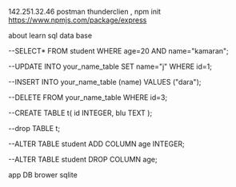 142.251.32.46
postman
thunderclien
 , npm init
https://www.npmjs.com/package/express

about learn sql data base

--SELECT* FROM student WHERE age=20 AND name="kamaran";

--UPDATE INTO your_name_table SET name="j" WHERE id=1;


--INSERT INTO your_name_table (name) VALUES ("dara");

--DELETE FROM your_name_table WHERE id=3;

--CREATE TABLE t(
id INTEGER,
blu TEXT
);

--drop TABLE t;

--ALTER TABLE student ADD COLUMN age INTEGER;

--ALTER TABLE student DROP COLUMN age;

app DB brower sqlite
